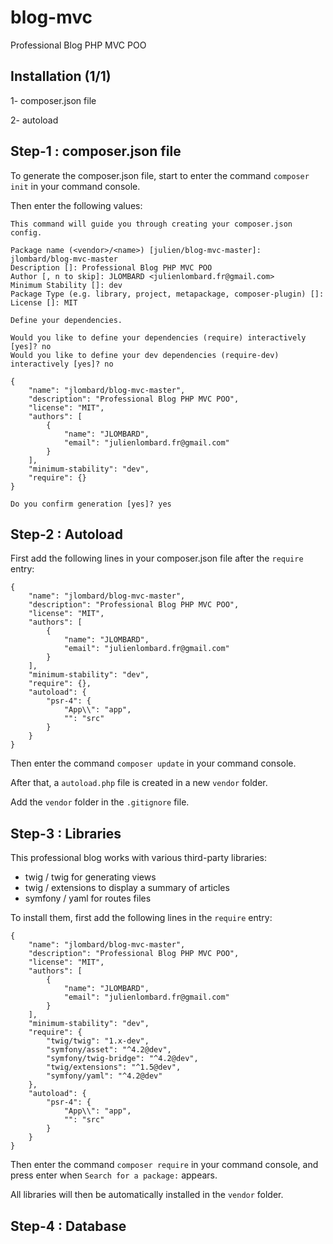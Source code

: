 # blog-mvc
Professional Blog PHP MVC POO

## Installation (1/1)

1- composer.json file

2- autoload

## Step-1 : composer.json file

To generate the composer.json file, start to enter the command `composer init` in your command console.

Then enter the following values:

```
This command will guide you through creating your composer.json config.

Package name (<vendor>/<name>) [julien/blog-mvc-master]: jlombard/blog-mvc-master
Description []: Professional Blog PHP MVC POO
Author [, n to skip]: JLOMBARD <julienlombard.fr@gmail.com>
Minimum Stability []: dev
Package Type (e.g. library, project, metapackage, composer-plugin) []:
License []: MIT

Define your dependencies.

Would you like to define your dependencies (require) interactively [yes]? no
Would you like to define your dev dependencies (require-dev) interactively [yes]? no

{
    "name": "jlombard/blog-mvc-master",
    "description": "Professional Blog PHP MVC POO",
    "license": "MIT",
    "authors": [
        {
            "name": "JLOMBARD",
            "email": "julienlombard.fr@gmail.com"
        }
    ],
    "minimum-stability": "dev",
    "require": {}
}

Do you confirm generation [yes]? yes
```

## Step-2 : Autoload

First add the following lines in your composer.json file after the `require` entry:

```
{
    "name": "jlombard/blog-mvc-master",
    "description": "Professional Blog PHP MVC POO",
    "license": "MIT",
    "authors": [
        {
            "name": "JLOMBARD",
            "email": "julienlombard.fr@gmail.com"
        }
    ],
    "minimum-stability": "dev",
    "require": {},
    "autoload": {
        "psr-4": {
            "App\\": "app",
            "": "src"
        }
    }
}
```
Then enter the command `composer update` in your command console.

After that, a `autoload.php` file is created in a new `vendor` folder. 

Add the `vendor` folder in the `.gitignore` file.

## Step-3 : Libraries

This professional blog works with various third-party libraries:

- twig / twig for generating views
- twig / extensions to display a summary of articles
- symfony / yaml for routes files

To install them, first add the following lines in the `require` entry:

```
{
    "name": "jlombard/blog-mvc-master",
    "description": "Professional Blog PHP MVC POO",
    "license": "MIT",
    "authors": [
        {
            "name": "JLOMBARD",
            "email": "julienlombard.fr@gmail.com"
        }
    ],
    "minimum-stability": "dev",
    "require": {
        "twig/twig": "1.x-dev",
        "symfony/asset": "^4.2@dev",
        "symfony/twig-bridge": "^4.2@dev",
        "twig/extensions": "^1.5@dev",
        "symfony/yaml": "^4.2@dev"
    },
    "autoload": {
        "psr-4": {
            "App\\": "app",
            "": "src"
        }
    }
}
```
Then enter the command `composer require` in your command console, and press enter when `Search for a package:` appears.

All libraries will then be automatically installed in the `vendor` folder.

## Step-4 : Database
